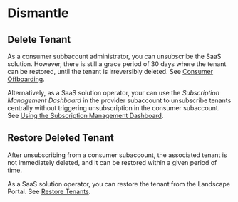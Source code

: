 <!-- loio35a58825872248d9bef663ad1be5997a -->

# Dismantle



<a name="loio35a58825872248d9bef663ad1be5997a__section_qqq_xqm_hrb"/>

## Delete Tenant

As a consumer subbacount administrator, you can unsubscribe the SaaS solution. However, there is still a grace period of 30 days where the tenant can be restored, until the tenant is irreversibly deleted. See [Consumer Offboarding](Consumer_Offboarding_c882a2a.md).

Alternatively, as a SaaS solution operator, your can use the *Subscription Management Dashboard* in the provider subaccount to unsubscribe tenants centrally without triggering unsubscription in the consumer subaccount. See [Using the Subscription Management Dashboard](https://help.sap.com/viewer/65de2977205c403bbc107264b8eccf4b/Cloud/en-US/434be695f9e946ccb4c28911dd1e16d0.html).



<a name="loio35a58825872248d9bef663ad1be5997a__section_pbd_zqm_hrb"/>

## Restore Deleted Tenant

After unsubscribing from a consumer subaccount, the associated tenant is not immediately deleted, and it can be restored within a given period of time.

As a SaaS solution operator, you can restore the tenant from the Landscape Portal. See [Restore Tenants](Restore_Tenants_619c40e.md).

